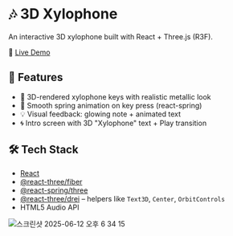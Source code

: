 #  🎶 3D Xylophone

An interactive 3D xylophone built with React + Three.js (R3F).  

🔗 [Live Demo](https://xylophone-3-d.vercel.app/)


## 🚀 Features

- 🎵 3D-rendered xylophone keys with realistic metallic look
- 🧼 Smooth spring animation on key press (react-spring)
- 💡 Visual feedback: glowing note + animated text
- 🌀 Intro screen with 3D "Xylophone" text + Play transition


## 🛠 Tech Stack

- [React](https://reactjs.org/)
- [@react-three/fiber](https://docs.pmnd.rs/react-three-fiber/)
- [@react-spring/three](https://react-spring.dev/)
- [@react-three/drei](https://github.com/pmndrs/drei) – helpers like `Text3D`, `Center`, `OrbitControls`
- HTML5 Audio API

  
![스크린샷 2025-06-12 오후 6 34 15](https://github.com/user-attachments/assets/6a667a02-001c-46e3-b21b-a786c29f2de9)

